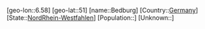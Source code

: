 ﻿---
location: [51,6.58]
type: City
tags:
- geo/City


SpocWebEntityId: 29064
isDeleted: false
confidential: public

---
[geo-lon::6.58]
[geo-lat::51]
[name::Bedburg]
[Country::[Germany](geo/Continent/Europe/Germany.md)]
[State::[NordRhein-Westfahlen](NordRhein-Westfahlen)]
[Population::]
[Unknown::]

